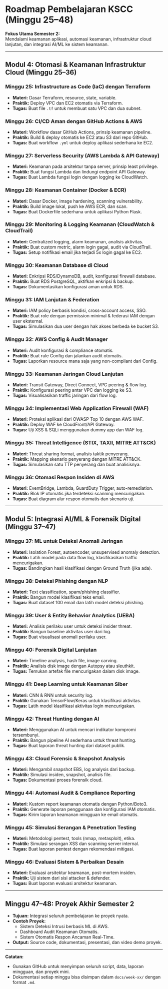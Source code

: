 # Roadmap Pembelajaran KSCC (Minggu 25–48)

**Fokus Utama Semester 2:**  
Mendalami keamanan aplikasi, automasi keamanan, infrastruktur cloud lanjutan, dan integrasi AI/ML ke sistem keamanan.

---

## Modul 4: Otomasi & Keamanan Infrastruktur Cloud (Minggu 25–36)

### Minggu 25: Infrastructure as Code (IaC) dengan Terraform
- **Materi:** Dasar Terraform, resource, state, variable.
- **Praktik:** Deploy VPC dan EC2 otomatis via Terraform.
- **Tugas:** Buat file `.tf` untuk membuat satu VPC dan dua subnet.

### Minggu 26: CI/CD Aman dengan GitHub Actions & AWS
- **Materi:** Workflow dasar GitHub Actions, prinsip keamanan pipeline.
- **Praktik:** Build & deploy otomatis ke EC2 atau S3 dari repo GitHub.
- **Tugas:** Buat workflow `.yml` untuk deploy aplikasi sederhana ke EC2.

### Minggu 27: Serverless Security (AWS Lambda & API Gateway)
- **Materi:** Keamanan pada arsitektur tanpa server, prinsip least privilege.
- **Praktik:** Buat fungsi Lambda dan lindungi endpoint API Gateway.
- **Tugas:** Buat Lambda fungsi login dengan logging ke CloudWatch.

### Minggu 28: Keamanan Container (Docker & ECR)
- **Materi:** Dasar Docker, image hardening, scanning vulnerability.
- **Praktik:** Build image lokal, push ke AWS ECR, dan scan.
- **Tugas:** Buat Dockerfile sederhana untuk aplikasi Python Flask.

### Minggu 29: Monitoring & Logging Keamanan (CloudWatch & CloudTrail)
- **Materi:** Centralized logging, alarm keamanan, analisis aktivitas.
- **Praktik:** Buat custom metric, alarm login gagal, audit via CloudTrail.
- **Tugas:** Setup notifikasi email jika terjadi 5x login gagal ke EC2.

### Minggu 30: Keamanan Database di Cloud
- **Materi:** Enkripsi RDS/DynamoDB, audit, konfigurasi firewall database.
- **Praktik:** Buat RDS PostgreSQL, aktifkan enkripsi & backup.
- **Tugas:** Dokumentasikan konfigurasi aman untuk RDS.

### Minggu 31: IAM Lanjutan & Federation
- **Materi:** IAM policy berbasis kondisi, cross-account access, SSO.
- **Praktik:** Buat role dengan permission minimal & federasi IAM dengan user eksternal.
- **Tugas:** Simulasikan dua user dengan hak akses berbeda ke bucket S3.

### Minggu 32: AWS Config & Audit Manager
- **Materi:** Audit konfigurasi & compliance otomatis.
- **Praktik:** Buat rule Config dan jalankan audit otomatis.
- **Tugas:** Laporkan resource mana saja yang non-compliant dari Config.

### Minggu 33: Keamanan Jaringan Cloud Lanjutan
- **Materi:** Transit Gateway, Direct Connect, VPC peering & flow log.
- **Praktik:** Konfigurasi peering antar VPC dan logging ke S3.
- **Tugas:** Visualisasikan traffic jaringan dari flow log.

### Minggu 34: Implementasi Web Application Firewall (WAF)
- **Materi:** Proteksi aplikasi dari OWASP Top 10 dengan AWS WAF.
- **Praktik:** Deploy WAF ke CloudFront/API Gateway.
- **Tugas:** Uji XSS & SQLi menggunakan dummy app dan WAF log.

### Minggu 35: Threat Intelligence (STIX, TAXII, MITRE ATT&CK)
- **Materi:** Threat sharing format, analisis taktik penyerang.
- **Praktik:** Mapping skenario penyerang dengan MITRE ATT&CK.
- **Tugas:** Simulasikan satu TTP penyerang dan buat analisisnya.

### Minggu 36: Otomasi Respon Insiden di AWS
- **Materi:** EventBridge, Lambda, GuardDuty Trigger, auto-remediation.
- **Praktik:** Blok IP otomatis jika terdeteksi scanning mencurigakan.
- **Tugas:** Buat diagram alur respon otomatis dan skenario uji.

---

## Modul 5: Integrasi AI/ML & Forensik Digital (Minggu 37–47)

### Minggu 37: ML untuk Deteksi Anomali Jaringan
- **Materi:** Isolation Forest, autoencoder, unsupervised anomaly detection.
- **Praktik:** Latih model pada data flow log, klasifikasikan traffic mencurigakan.
- **Tugas:** Bandingkan hasil klasifikasi dengan Ground Truth (jika ada).

### Minggu 38: Deteksi Phishing dengan NLP
- **Materi:** Text classification, spam/phishing classifier.
- **Praktik:** Bangun model klasifikasi teks email.
- **Tugas:** Buat dataset 100 email dan latih model deteksi phishing.

### Minggu 39: User & Entity Behavior Analytics (UEBA)
- **Materi:** Analisis perilaku user untuk deteksi insider threat.
- **Praktik:** Bangun baseline aktivitas user dari log.
- **Tugas:** Buat visualisasi anomali perilaku user.

### Minggu 40: Forensik Digital Lanjutan
- **Materi:** Timeline analysis, hash file, image carving.
- **Praktik:** Analisis disk image dengan Autopsy atau sleuthkit.
- **Tugas:** Temukan artefak file mencurigakan dalam disk image.

### Minggu 41: Deep Learning untuk Keamanan Siber
- **Materi:** CNN & RNN untuk security log.
- **Praktik:** Gunakan TensorFlow/Keras untuk klasifikasi aktivitas.
- **Tugas:** Latih model klasifikasi aktivitas login mencurigakan.

### Minggu 42: Threat Hunting dengan AI
- **Materi:** Menggunakan AI untuk mencari indikator kompromi tersembunyi.
- **Praktik:** Bangun pipeline AI sederhana untuk threat hunting.
- **Tugas:** Buat laporan threat hunting dari dataset publik.

### Minggu 43: Cloud Forensic & Snapshot Analysis
- **Materi:** Mengambil snapshot EBS, log analysis dari backup.
- **Praktik:** Simulasi insiden, snapshot, analisis file.
- **Tugas:** Dokumentasi proses forensik cloud.

### Minggu 44: Automasi Audit & Compliance Reporting
- **Materi:** Kustom report keamanan otomatis dengan Python/Boto3.
- **Praktik:** Generate laporan penggunaan dan konfigurasi IAM otomatis.
- **Tugas:** Kirim laporan keamanan mingguan ke email otomatis.

### Minggu 45: Simulasi Serangan & Penetration Testing
- **Materi:** Metodologi pentest, tools (nmap, metasploit), etika.
- **Praktik:** Simulasi serangan XSS dan scanning server internal.
- **Tugas:** Buat laporan pentest dengan rekomendasi mitigasi.

### Minggu 46: Evaluasi Sistem & Perbaikan Desain
- **Materi:** Evaluasi arsitektur keamanan, post-mortem insiden.
- **Praktik:** Uji sistem dari sisi attacker & defender.
- **Tugas:** Buat laporan evaluasi arsitektur keamanan.

---

## Minggu 47–48: Proyek Akhir Semester 2

- **Tujuan:** Integrasi seluruh pembelajaran ke proyek nyata.
- **Contoh Proyek:**
  - Sistem Deteksi Intrusi berbasis ML di AWS.
  - Dashboard Audit Keamanan Otomatis.
  - Sistem Otomatis Respon Ancaman Real-Time.
- **Output:** Source code, dokumentasi, presentasi, dan video demo proyek.

---

**Catatan:**
- Gunakan GitHub untuk menyimpan seluruh script, data, laporan mingguan, dan proyek mini.
- Dokumentasi setiap minggu bisa disimpan dalam `docs/week-xx/` dengan format `.md`.

